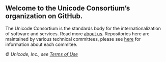 ## Welcome to the Unicode Consortium’s organization on GitHub.

The Unicode Consortium is the standards body for the internationalization of software and services. Read more [about us](https://unicode.org/).
Repositories here are maintained by various technical committees, please see [here](https://www.unicode.org/main.html) for information about each commitee.

_© Unicode, Inc., see [Terms of Use](https://www.unicode.org/copyright.html)_

